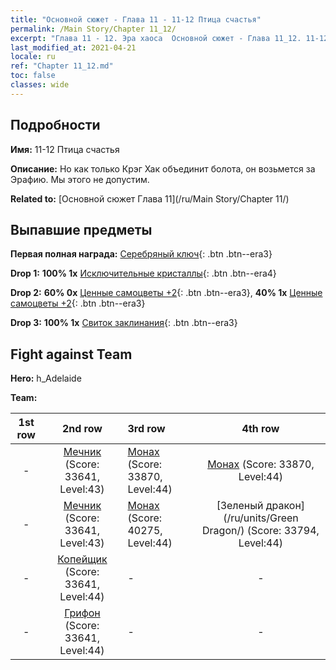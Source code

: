 ```yaml
---
title: "Основной сюжет - Глава 11 - 11-12 Птица счастья"
permalink: /Main Story/Chapter 11_12/
excerpt: "Глава 11 - 12. Эра хаоса  Основной сюжет - Глава 11_12. 11-12 Птица счастья"
last_modified_at: 2021-04-21
locale: ru
ref: "Chapter 11_12.md"
toc: false
classes: wide
---
```


## Подробности

 **Имя:** 11-12 Птица счастья

 **Описание:** Но как только Крэг Хак объединит болота, он возьмется за Эрафию. Мы этого не допустим.

 **Related to:** [Основной сюжет Глава 11](/ru/Main Story/Chapter 11/)

## Выпавшие предметы

 **Первая полная награда:** [Серебряный ключ](/ru/Items/con_693/){: .btn .btn--era3}

 **Drop 1:** **100% 1x** [Исключительные кристаллы](/ru/Items/mat_38/){: .btn .btn--era4}

 **Drop 2:** **60% 0x** [Ценные самоцветы +2](/ru/Items/mat_30/){: .btn .btn--era3}, **40% 1x** [Ценные самоцветы +2](/ru/Items/mat_30/){: .btn .btn--era3}

 **Drop 3:** **100% 1x** [Свиток заклинания](/ru/Items/con_694/){: .btn .btn--era3}


## Fight against Team
 **Hero:** h_Adelaide

 **Team:**


  | 1st row | 2nd row | 3rd row | 4th row |
  |:----:|:----:|:----|:----:|
  | - | [Мечник](/ru/units/Swordsman/) (Score: 33641, Level:43)  | [Монах](/ru/units/Monk/) (Score: 33870, Level:44)  | [Монах](/ru/units/Monk/) (Score: 33870, Level:44)  |
  | - | [Мечник](/ru/units/Swordsman/) (Score: 33641, Level:43)  | [Монах](/ru/units/Monk/) (Score: 40275, Level:44)  | [Зеленый дракон](/ru/units/Green Dragon/) (Score: 33794, Level:44)  |
  | - | [Копейщик](/ru/units/Pikeman/) (Score: 33641, Level:44)  | - | - |
  | - | [Грифон](/ru/units/Griffin/) (Score: 33641, Level:44)  | - | - |


